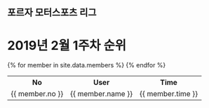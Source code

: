## 포르자 모터스포츠 리그 

# 2019년 2월 1주차 순위

<table>
	<th>No</th>
	<th>User</th>
	<th>Time</th>
	{% for member in site.data.members %}
	<tr>
		<td>{{ member.no }}</td>
		<td>{{ member.name }}</td>
		<td>{{ member.time }}</td>
	</tr>
	{% endfor %}
</table>